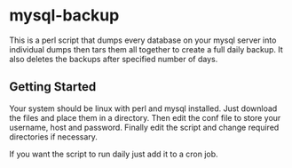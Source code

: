 # mysql-backup

This is a perl script that dumps every database on your mysql server into individual dumps then tars them all together to create a full daily backup.  It also deletes the backups after specified number of days.

## Getting Started

Your system should be linux with perl and mysql installed.  Just download the files and place them in a directory.  Then edit the conf file to store your username, host and password.  Finally edit the script and change required directories if necessary.

If you want the script to run daily just add it to a cron job.
